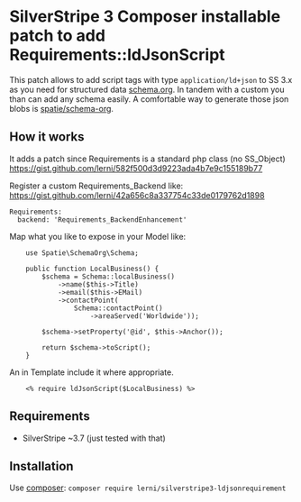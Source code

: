 # SilverStripe 3 Composer installable patch to add Requirements::ldJsonScript
This patch allows to add script tags with type `application/ld+json` to SS 3.x as you need for structured data [schema.org](https://schema.org/). In tandem with a custom you than can add any schema easily. A comfortable way to generate those json blobs is [spatie/schema-org](https://github.com/spatie/schema-org).

## How it works
It adds a patch since Requirements is a standard php class (no SS_Object)
https://gist.github.com/lerni/582f500d3d9223ada4b7e9c155189b77

Register a custom Requirements_Backend like:
https://gist.github.com/lerni/42a656c8a337754c33de0179762d1898
```
Requirements:
  backend: 'Requirements_BackendEnhancement'
```

Map what you like to expose in your Model like:
```
    use Spatie\SchemaOrg\Schema;

    public function LocalBusiness() {
        $schema = Schema::localBusiness()
            ->name($this->Title)
            ->email($this->EMail)
            ->contactPoint(
                Schema::contactPoint()
                    ->areaServed('Worldwide'));

        $schema->setProperty('@id', $this->Anchor());

        return $schema->toScript();
    }
```

An in Template include it where appropriate.
```
    <% require ldJsonScript($LocalBusiness) %>
```

## Requirements
* SilverStripe ~3.7 (just tested with that)

## Installation
Use [composer](https://getcomposer.org/):
`composer require lerni/silverstripe3-ldjsonrequirement`